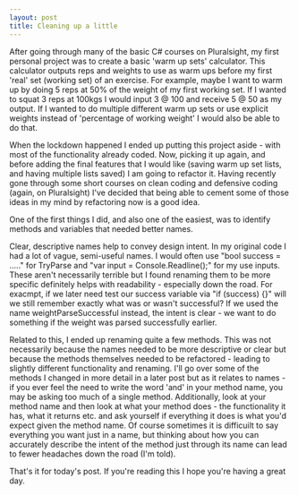 ```yaml
---
layout: post
title: Cleaning up a little 
---
```


After going through many of the basic C# courses on Pluralsight, my first personal project was to create a basic 'warm up sets' calculator. This calculator outputs reps and weights to use as warm ups before my first 'real' set (working set) of an exercise. For example, maybe I want to warm up by doing 5 reps at 50% of the weight of my first working set. If I wanted to squat 3 reps at 100kgs I would input 3 @ 100 and receive 5 @ 50 as my output. If I wanted to do multiple different warm up sets or use explicit weights instead of 'percentage of working weight' I would also be able to do that. 

When the lockdown happened I ended up putting this project aside - with most of the functionality already coded. Now, picking it up again, and before adding the final features that I would like (saving warm up set lists, and having multiple lists saved) I am going to refactor it. Having recently gone through some short courses on clean coding and defensive coding (again, on Pluralsight) I've decided that being able to cement some of those ideas in my mind by refactoring now is a good idea.

One of the first things I did, and also one of the easiest, was to identify methods and variables that needed better names. 

Clear, descriptive names help to convey design intent. In my original code I had a lot of vague, semi-useful names. I would often use "bool success = ....." for TryParse and "var input = Console.Readline();" for my use inputs. These aren't necessarily terrible but I found renaming them to be more specific definitely helps with readability - especially down the road. For exacmpt, if we later need test our success variable via "if (success) {}" will we still remember exactly what was or wasn't successful? If we used the name weightParseSuccessful instead, the intent is clear - we want to do something if the weight was parsed successfully earlier.

Related to this, I ended up renaming quite a few methods. This was not necessarily because the names needed to be more descriptive or clear but because the methods themselves needed to be refactored - leading to slightly different functionality and renaming. I'll go over some of the methods I changed in more detail in a later post but as it relates to names - if you ever feel the need to write the word 'and' in your method name, you may be asking too much of a single method. Additionally, look at your method name and then look at what your method does - the functionality it has, what it returns etc. and ask yourself if everything it does is what you'd expect given the method name. Of course sometimes it is difficuilt to say everything you want just in a name, but thinking about how you can accurately describe the intent of the method just through its name can lead to fewer headaches down the road (I'm told).

That's it for today's post. If you're reading this I hope you're having a great day.